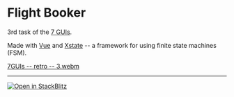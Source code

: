# Flight Booker

3rd task of the [7 GUIs](https://eugenkiss.github.io/7guis).

Made with [Vue](https://vuejs.org/) and [Xstate](https://stately.ai/docs) -- a framework for using finite state machines (FSM).

[7GUIs -- retro -- 3.webm](https://github.com/tsxoxo/7GUIs-Xstate-Vue--3.Flight-Booker/assets/59713582/33cf0b6d-2b76-4c0b-ad58-8d9b8de38f9e)

---

[![Open in StackBlitz](https://developer.stackblitz.com/img/open_in_stackblitz.svg)](https://stackblitz.com/github/tsxoxo/7GUIs-Xstate-Vue--3.Flight-Booker)
